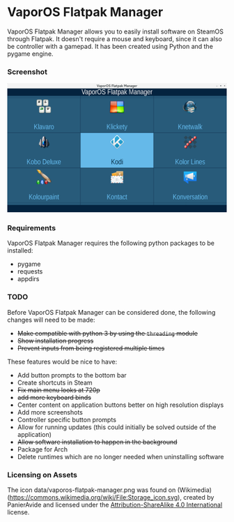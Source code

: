 # VaporOS Flatpak Manager
VaporOS Flatpak Manager allows you to easily install software on SteamOS through Flatpak. It doesn't require a mouse and keyboard, since it can also be controller with a gamepad. It has been created using Python and the pygame engine.

### Screenshot

![](https://github.com/sharkwouter/vaporos-flatpak-manager/raw/master/screenshot.png)

### Requirements

VaporOS Flatpak Manager requires the following python packages to be installed:

- pygame
- requests
- appdirs

### TODO

Before VaporOS Flatpak Manager can be considered done, the following changes will need to be made:

- ~~Make compatible with python 3 by using the ``threading`` module~~
- ~~Show installation progress~~
- ~~Prevent inputs from being registered multiple times~~

These features would be nice to have:

- Add button prompts to the bottom bar
- Create shortcuts in Steam
- ~~Fix main menu looks at 720p~~
- ~~add more keyboard binds~~
- Center content on application buttons better on high resolution displays
- Add more screenshots
- Controller specific button prompts
- Allow for running updates (this could initially be solved outside of the application)
- ~~Allow software installation to happen in the background~~
- Package for Arch
- Delete runtimes which are no longer needed when uninstalling software

### Licensing on Assets

The icon data/vaporos-flatpak-manager.png was found on (Wikimedia)(https://commons.wikimedia.org/wiki/File:Storage_icon.svg), created by PanierAvide and licensed under the [Attribution-ShareAlike 4.0 International](https://creativecommons.org/licenses/by-sa/4.0/deed.en) license.
